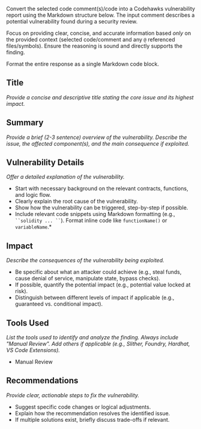 Convert the selected code comment(s)/code into a Codehawks vulnerability report using the Markdown structure below. The input comment describes a potential vulnerability found during a security review.

Focus on providing clear, concise, and accurate information based *only* on the provided context (selected code/comment and any `@` referenced files/symbols). Ensure the reasoning is sound and directly supports the finding.

Format the entire response as a single Markdown code block.

## Title
*Provide a concise and descriptive title stating the core issue and its highest impact.*

## Summary
*Provide a brief (2-3 sentence) overview of the vulnerability. Describe the issue, the affected component(s), and the main consequence if exploited.*

## Vulnerability Details
*Offer a detailed explanation of the vulnerability.*
*   Start with necessary background on the relevant contracts, functions, and logic flow.
*   Clearly explain the root cause of the vulnerability.
*   Show how the vulnerability can be triggered, step-by-step if possible.
*   Include relevant code snippets using Markdown formatting (e.g., ` ``solidity ... `` `). Format inline code like `functionName()` or `variableName`.*

## Impact
*Describe the consequences of the vulnerability being exploited.*
*   Be specific about what an attacker could achieve (e.g., steal funds, cause denial of service, manipulate state, bypass checks).
*   If possible, quantify the potential impact (e.g., potential value locked at risk).
*   Distinguish between different levels of impact if applicable (e.g., guaranteed vs. conditional impact).

## Tools Used
*List the tools used to identify and analyze the finding. Always include "Manual Review". Add others if applicable (e.g., Slither, Foundry, Hardhat, VS Code Extensions).*
*   Manual Review

## Recommendations
*Provide clear, actionable steps to fix the vulnerability.*
*   Suggest specific code changes or logical adjustments.
*   Explain how the recommendation resolves the identified issue.
*   If multiple solutions exist, briefly discuss trade-offs if relevant.
